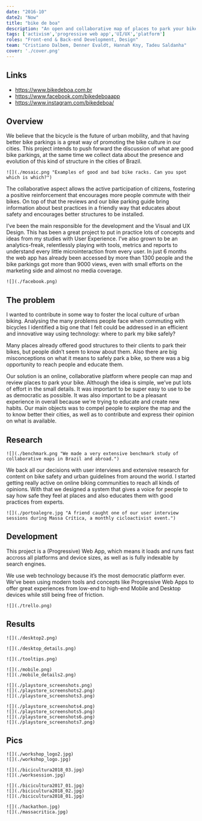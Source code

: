 ```yaml
---
date: "2016-10"
date2: "Now"
title: "bike de boa"
description: "An open and collaborative map of places to park your bike, made to be super easy to use and educative. With the web app you can search for bike parkings nearby, and at the same time you learn if they are safe to use and why they are so."
tags: ['activism','progressive web app','UI/UX','platform']
roles: "Front-end & Back-end Development, Design"
team: "Cristiano Dalbem, Denner Evaldt, Hannah Kny, Tadeu Saldanha"
cover: './cover.png'
---
```


## Links

* https://www.bikedeboa.com.br
* https://www.facebook.com/bikedeboaapp
* https://www.instagram.com/bikedeboa/ 


## Overview

We believe that the bicycle is the future of urban mobility, and that having better bike parkings is a great way of promoting the bike culture in our cities. This project intends to push forward the discussion of what are good bike parkings, at the same time we collect data about the presence and evolution of this kind of structure in the cities of Brazil.

```grid|1
![](./mosaic.png "Examples of good and bad bike racks. Can you spot which is which?")
```

The collaborative aspect allows the active participation of citizens, fostering a positive reinforcement that encourages more people commute with their bikes. On top of that the reviews and our bike parking guide bring information about best practices in a friendly way that educates about safety and encourages better structures to be installed.

I’ve been the main responsible for the development and the Visual and UX Design. This has been a great project to put in practice lots of concepts and ideas from my studies with User Experience. I’ve also grown to be an analytics-freak, relentlessly playing with tools, metrics and reports to understand every little microinteraction from every user. In just 6 months the web app has already been accessed by more than 1300 people and the bike parkings got more than 9000 views, even with small efforts on the marketing side and almost no media coverage.

```grid|1
![](./facebook.png)
```

 
## The problem

I wanted to contribute in some way to foster the local culture of urban biking. Analysing the many problems people face when commuting with bicycles I identified a big one that I felt could be addressed in an efficient and innovative way using technology: where to park my bike safely?

Many places already offered good structures to their clients to park their bikes, but people didn’t seem to know about them. Also there are big misconceptions on what it means to safely park a bike, so there was a big opportunity to reach people and educate them.

Our solution is an online, collaborative platform where people can map and review places to park your bike. Although the idea is simple, we’ve put lots of effort in the small details. It was important to be super easy to use to be as democratic as possible. It was also important to be a pleasant experience in overall because we're trying to educate and create new habits. Our main objects was to compel people to explore the map and the to know better their cities, as well as to contribute and express their opinion on what is available.


## Research

```grid|1
![](./benchmark.png "We made a very extensive benchmark study of collaborative maps in Brazil and abroad.")
```

We back all our decisions with user interviews and extensive research for content on bike safety and urban guidelines from around the world. I started getting really active on online biking communities to reach all kinds of opinions. With that we designed a system that gives a voice for people to say how safe they feel at places and also educates them with good practices from experts.

```grid|1
![](./portoalegre.jpg "A friend caught one of our user interview sessions during Massa Crítica, a monthly cicloactivist event.")
```

## Development

This project is a (Progressive) Web App, which means it loads and runs fast accross all platforms and device sizes, as well as is fully indexable by search engines.

We use web technology because it’s the most democratic platform ever. We’ve been using modern tools and concepts like Progressive Web Apps to offer great experiences from low-end to high-end Mobile and Desktop devices while still being free of friction.

```grid|1
![](./trello.png)
```

## Results

<results-banner
    data='{
        "unique users/month": "400",
        "total pin views": "43,000+",
        "mapped bike parkings": "2,700+",
        "cities": "62"
    }'>
</results-banner>


```grid|1
![](./desktop2.png)
```

```grid|1
![](./desktop_details.png)
```

```grid|1
![](./tooltips.png)
```

```grid|2 
![](./mobile.png)
![](./mobile_details2.png)
```

```grid|3
![](./playstore_screenshots.png)
![](./playstore_screenshots2.png)
![](./playstore_screenshots3.png)
```

```grid|4
![](./playstore_screenshots4.png)
![](./playstore_screenshots5.png)
![](./playstore_screenshots6.png)
![](./playstore_screenshots7.png)
```

## Pics

```grid|2
![](./workshop_logo2.jpg)
![](./workshop_logo.jpg)
```

```grid|2
![](./bicicultura2018_03.jpg)
![](./worksession.jpg)
```

```grid|3
![](./bicicultura2017_01.jpg)
![](./bicicultura2018_02.jpg)
![](./bicicultura2018_01.jpg)
```

```grid|2
![](./hackathon.jpg)
![](./massacritica.jpg)
```